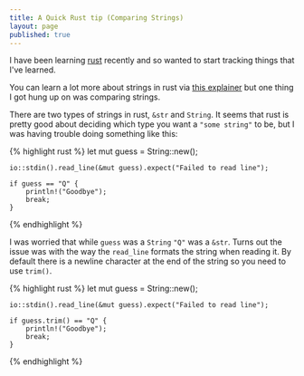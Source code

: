 ```yaml
---
title: A Quick Rust tip (Comparing Strings)
layout: page
published: true
---
```


I have been learning [rust](https://www.rust-lang.org/en-US/) recently and so wanted to start tracking things that I've learned.

You can learn a lot more about strings in rust via [this explainer](http://www.steveklabnik.com/rust-issue-17340/) but one thing I got hung up on was comparing strings.

There are two types of strings in rust, `&str` and `String`.  It seems that rust is pretty good about deciding which type you want a `"some string"` to be, but I was having trouble doing something like this:

{% highlight rust %}
    let mut guess = String::new();

    io::stdin().read_line(&mut guess).expect("Failed to read line");
    
    if guess == "Q" {
        println!("Goodbye");
        break;
    }
{% endhighlight %}

I was worried that while `guess` was a `String` `"Q"` was a `&str`.  Turns out the issue was with the way the `read_line` formats the string when reading it.  By default there is a newline character at the end of the string so you need to use `trim()`.

{% highlight rust %}
    let mut guess = String::new();

    io::stdin().read_line(&mut guess).expect("Failed to read line");
    
    if guess.trim() == "Q" {
        println!("Goodbye");
        break;
    }
{% endhighlight %}
